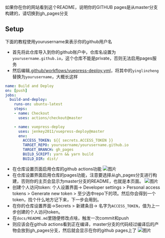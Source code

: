 如果你在你的网站看到这个README，说明你的GITHUB pages是从master分支构建的，请切换到gh_pages分支

## Setup
下面的教程使用yourusername来表示你的github用户名

- 首先将此仓库导入到你的github账户中，仓库名设置为`yourusername.github.io`，这个仓库不能是private，否则无法启用pages服务
- 然后编辑[.github/workflows/vuepress-deploy.yml](.github/workflows/vuepress-deploy.yml)，将其中的`yinglinzheng`替换为`yourusername`，大概长这样
```yml
name: Build and Deploy
on: [push]
jobs:
  build-and-deploy:
    runs-on: ubuntu-latest
    steps:
    - name: Checkout
      uses: actions/checkout@master

    - name: vuepress-deploy
      uses: jenkey2011/vuepress-deploy@master
      env:
        ACCESS_TOKEN: ${{ secrets.ACCESS_TOKEN }}
        TARGET_REPO: yourusername/yourusername.github.io
        TARGET_BRANCH: gh_pages
        BUILD_SCRIPT: yarn && yarn build
        BUILD_DIR: dist/

```

- 在仓库设置页面启用仓库的github actions功能
![图片](https://user-images.githubusercontent.com/89906355/203791726-f7aab2f6-eb99-44aa-85db-8ce6e0259baf.png)
- 在仓库设置界面启用仓库的pages功能，注意要选择从gh_pages分支进行构建，否则你的主页会显示为master分支的README，也就是本页面。
![图片](https://user-images.githubusercontent.com/89906355/203791483-ee4b2c83-8da0-4839-877f-9f37d12a7008.png)
- 创建个人访问token: 个人设置界面-> Developer settings > Personal access tokens > Generate new token > 至少选中repo下的项。然后你会得到一个token，找个什么地方记下来，下一步会用到。
- 在你的仓库设置界面->Secrets > 新建条目-> 名字为`ACCESS_TOKEN`，值为上一步创建的个人访问token。
- 在`docs/README.md`里随便修改点啥，触发一次commit和push
- 则应该会在github actions看到正在编译，master分支的代码经过编译后的产物会放到gh_pages分支，然后就会显示在你的github pages上了
![图片](https://user-images.githubusercontent.com/89906355/203791898-b699218c-4df9-4a90-b5fd-c9505fbbbfc8.png)







